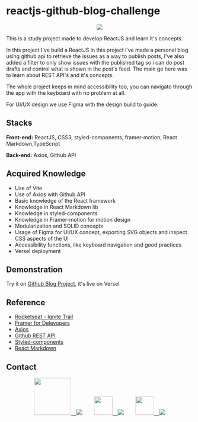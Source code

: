 # reactjs-github-blog-challenge

<p align="center">
 <img src="https://user-images.githubusercontent.com/60658855/185819317-2631a8b7-4b05-48f3-98a6-6460b304fcf8.gif" align="center"/>
</p>

This is a study project made to develop ReactJS and learn it's concepts.

In this project I've build a ReactJS in this project i've made a personal blog using github api to retrieve the issues as a way to publish posts, I've also added
a filter to only show issues with the published tag so i can do post drafts and control what is shown in the post's feed. The main go here was to learn about REST API's
and it's concepts.

The whole project keeps in mind accessibility too, you can navigato through the app with the keyboard with no problem at all.

For UI/UX design we use Figma with the design build to guide.


## Stacks

**Front-end:** ReactJS, CSS3, styled-components, framer-motion, React Markdown,TypeScript

**Back-end:** Axios, Github API

## Acquired Knowledge

- Use of Vite
- Use of Axios with Github API
- Basic knowledge of the React framework 
- Knowledge in React Markdown lib
- Knowledge in styled-components
- Knowledge in Framer-motion for motion design
- Modularization and SOLID concepts
- Usage of Figma for UI/UX concept, exporting SVG objects and inspect CSS aspects of the UI
- Accessibility functions, like keyboard navigation and good practices
- Versel deployment

## Demonstration

Try it on [Github Blog Project](https://github-blog-project.vercel.app), it's live on Versel


## Reference

 - [Rocketseat - Ignite Trail](https://www.rocketseat.com.br/ignite)
 - [Framer for Delevopers](https://www.framer.com/docs/)
 - [Axios](https://axios-http.com/ptbr/docs/intro)
 - [Github REST API](https://docs.github.com/pt/rest)
 - [Styled-components](https://styled-components.com/docs)
 - [React Markdown](https://github.com/remarkjs/react-markdown)


## Contact
<div align="center">
<a href="www.fiverr.com/rafelis"><img src="https://user-images.githubusercontent.com/60658855/173694257-fb708c62-1ea4-4cac-8e4b-a4a9fd0f327d.svg" width=100/>&emsp;<img src="https://img.shields.io/badge/Fiverr-gree"/></a>&emsp;&emsp;
<a href="mailto:rafaelheros80@gmail.com"><img src="https://user-images.githubusercontent.com/60658855/173694529-46008a39-4803-4062-abea-62cc75fbfbe6.svg" width=50/>&emsp;<img src="https://img.shields.io/badge/Gmail-red"/></a>&emsp;&emsp;
<a href="https://www.linkedin.com/in/rafael-heros-almeida-4bbb2915b"><img src="https://user-images.githubusercontent.com/60658855/173696050-8e9fd0b4-0834-42e4-bc2c-20c88b718354.png" width=50/>&emsp;<img src="https://img.shields.io/badge/LinkedIn-016FAA""/></a>
</div>


